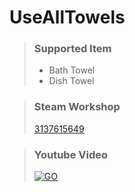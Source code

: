 # UseAllTowels

> ### Supported Item
> - Bath Towel
> - Dish Towel

> ### Steam Workshop
> [3137615649](https://steamcommunity.com/sharedfiles/filedetails/?id=3137615649)

> ### Youtube Video
> [![GO](https://i3.ytimg.com/vi/1NHSJyfMWdw/maxresdefault.jpg)](https://www.youtube.com/watch?v=1NHSJyfMWdw)
